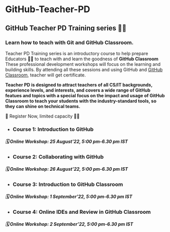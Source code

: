 # GitHub-Teacher-PD
## GitHub Teacher PD Training series 👩‍🏫
### Learn how to teach with Git and GitHub Classroom.
Teacher PD Training series is an introductory course to help prepare Educators 👩‍🏫 to teach with and learn the goodness of **GitHub Classroom**
These professional development workshops will focus on the learning and building skills. By attending all these sessions and using GitHub and [GitHub Classroom](https://classroom.github.com/), teacher will get certificate.

**Teacher PD is designed to attract teachers of all CS/IT backgrounds, experience levels, and interests, and covers a wide range of GitHub featues and topics with a special focus on the impact and usage of GitHub Classroom to teach your students with the industry-standard tools, so they can shine on technical teams.**

📝 Register Now, limited capacity 🙌🏼

 - ### Course 1: Introduction to GitHub
##### 🗓 Online Workshop: 25 August’22, 5:00 pm-6.30 pm IST



 - ### Course 2: Collaborating with GitHub
##### 🗓 Online Workshop: 26 August’22, 5:00 pm-6.30 pm IST


 - ### Course 3: Introduction to GitHub Classroom
##### 🗓 Online Workshop: 1 September’22, 5:00 pm-6.30 pm IST

 - ### Course 4: Online IDEs and Review in GitHub Classroom
##### 🗓 Online Workshop: 2 September’22, 5:00 pm-6.30 pm IST

